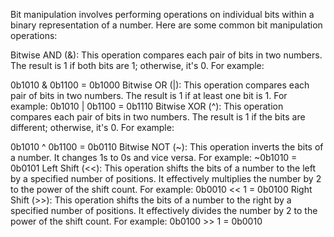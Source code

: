 Bit manipulation involves performing operations on individual bits within a binary representation of a number. Here are some common bit manipulation operations:

Bitwise AND (&): This operation compares each pair of bits in two numbers. The result is 1 if both bits are 1; otherwise, it's 0. For example:

0b1010 & 0b1100 = 0b1000
Bitwise OR (|): This operation compares each pair of bits in two numbers. The result is 1 if at least one bit is 1. For example:
0b1010 | 0b1100 = 0b1110
Bitwise XOR (^): This operation compares each pair of bits in two numbers. The result is 1 if the bits are different; otherwise, it's 0. For example:

0b1010 ^ 0b1100 = 0b0110
Bitwise NOT (~): This operation inverts the bits of a number. It changes 1s to 0s and vice versa. For example:
~0b1010 = 0b0101
Left Shift (<<): This operation shifts the bits of a number to the left by a specified number of positions. It effectively multiplies the number by 2 to the power of the shift count. For example:
0b0010 << 1 = 0b0100
Right Shift (>>): This operation shifts the bits of a number to the right by a specified number of positions. It effectively divides the number by 2 to the power of the shift count. For example:
0b0100 >> 1 = 0b0010
